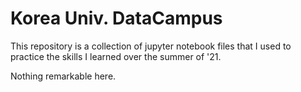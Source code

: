 # Korea Univ. DataCampus

This repository is a collection of jupyter notebook files that I used to practice the skills I learned over the summer of '21.

Nothing remarkable here.